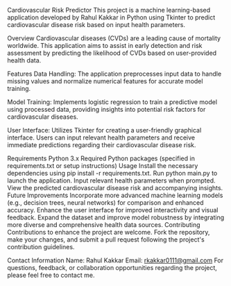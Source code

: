 Cardiovascular Risk Predictor
This project is a machine learning-based application developed by Rahul Kakkar in Python using Tkinter to predict cardiovascular disease risk based on input health parameters.

Overview
Cardiovascular diseases (CVDs) are a leading cause of mortality worldwide. This application aims to assist in early detection and risk assessment by predicting the likelihood of CVDs based on user-provided health data.

Features
Data Handling: The application preprocesses input data to handle missing values and normalize numerical features for accurate model training.

Model Training: Implements logistic regression to train a predictive model using processed data, providing insights into potential risk factors for cardiovascular diseases.

User Interface: Utilizes Tkinter for creating a user-friendly graphical interface. Users can input relevant health parameters and receive immediate predictions regarding their cardiovascular disease risk.

Requirements
Python 3.x
Required Python packages (specified in requirements.txt or setup instructions)
Usage
Install the necessary dependencies using pip install -r requirements.txt.
Run python main.py to launch the application.
Input relevant health parameters when prompted.
View the predicted cardiovascular disease risk and accompanying insights.
Future Improvements
Incorporate more advanced machine learning models (e.g., decision trees, neural networks) for comparison and enhanced accuracy.
Enhance the user interface for improved interactivity and visual feedback.
Expand the dataset and improve model robustness by integrating more diverse and comprehensive health data sources.
Contributing
Contributions to enhance the project are welcome. Fork the repository, make your changes, and submit a pull request following the project's contribution guidelines.

Contact Information
Name: Rahul Kakkar
Email: rkakkar0111@gmail.com
For questions, feedback, or collaboration opportunities regarding the project, please feel free to contact me.
